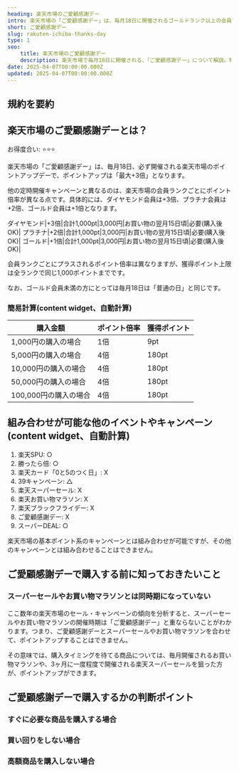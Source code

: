 ```yaml
---
heading: 楽天市場のご愛顧感謝デー
intro: 楽天市場の「ご愛顧感謝デー」は、毎月18日に開催されるゴールドランク以上の会員向けポイントアップ・キャンペーンデーです。ゴールド会員以上であれば最大+3倍ポイントになるため、お買い物マラソンほどではないですが、非常にお得なキャンペーンです。
short: ご愛顧感謝デー   
slug: rakuten-ichiba-thanks-day
type: 1
seo:
    title: 楽天市場のご愛顧感謝デー
    description: 楽天市場で毎月18日に開催される、「ご愛顧感謝デー」について解説。特典内容やお得度合い、他のキャンペーンとの違いなど。
date: 2025-04-07T00:00:00.000Z
updated: 2025-04-07T00:00:00.000Z
---
```


## 規約を要約

## 楽天市場のご愛顧感謝デーとは？

お得度合い: ⭐️⭐️⭐️

楽天市場の「ご愛顧感謝デー」は、毎月18日、必ず開催される楽天市場のポイントアップデーで、ポイントアップは「最大+3倍」となります。

他の定時開催キャンペーンと異なるのは、楽天市場の会員ランクごとにポイント倍率が異なる点です。具体的には、ダイヤモンド会員は+3倍、プラチナ会員は+2倍、ゴールド会員は+1倍となります。

ダイヤモンド|+3倍|合計1,000pt|3,000円|お買い物の翌月15日頃|必要(購入後OK)|
プラチナ|+2倍|合計1,000pt|3,000円|お買い物の翌月15日頃|必要(購入後OK)|
ゴールド|+1倍|合計1,000pt|3,000円|お買い物の翌月15日頃|必要(購入後OK)|

会員ランクごとにプラスされるポイント倍率は異なりますが、獲得ポイント上限は全ランクで同じ1,000ポイントまでです。

なお、ゴールド会員未満の方にとっては毎月18日は「普通の日」と同じです。

### 簡易計算(content widget、自動計算)

|購入金額|ポイント倍率|獲得ポイント|
|---|---|---|
1,000円の購入の場合|1倍|9pt|
5,000円の購入の場合|4倍|180pt|
10,000円の購入の場合|4倍|180pt|
50,000円の購入の場合|4倍|180pt|
100,000円の購入の場合|4倍|180pt|

## 組み合わせが可能な他のイベントやキャンペーン(content widget、自動計算)

1. 楽天SPU: ○
1. 勝ったら倍: ○
1. 楽天カード「0と5のつく日」: X
1. 39キャンペーン: △
1. 楽天スーパーセール: X
1. 楽天お買い物マラソン: X
1. 楽天ブラックフライデー: X
1. ご愛顧感謝デー: X
1. スーパーDEAL: ○

楽天市場の基本ポイント系のキャンペーンとは組み合わせが可能ですが、その他のキャンペーンとは組み合わせることはできません。

## ご愛顧感謝デーで購入する前に知っておきたいこと

### スーパーセールやお買い物マラソンとは同時期になっていない

ここ数年の楽天市場のセール・キャンペーンの傾向を分析すると、スーパーセールやお買い物マラソンの開催時期は「ご愛顧感謝デー」と重ならないことがわかります。つまり、ご愛顧感謝デーとスーパーセールやお買い物マラソンを合わせて、ポイントアップすることはできません。

その意味では、購入タイミングを待てる商品については、毎月開催されるお買い物マラソンや、3ヶ月に一度程度で開催される楽天スーパーセールを狙った方が、ポイントアップができます。

## ご愛顧感謝デーで購入するかの判断ポイント

### すぐに必要な商品を購入する場合

### 買い回りをしない場合

### 高額商品を購入しない場合





